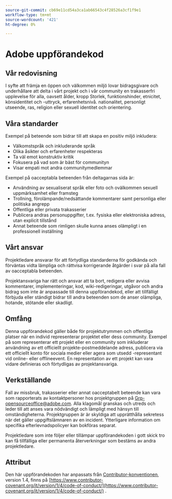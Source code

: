 ```yaml
---
source-git-commit: cb69e11cd54a3ca1ab66543c4f28526a3cf1f9e1
workflow-type: tm+mt
source-wordcount: '421'
ht-degree: 0%

---
```

# Adobe uppförandekod

## Vår redovisning

I syfte att främja en öppen och välkommen miljö lovar bidragsgivare och underhållare att delta i vårt projekt och
i vår community en trakasserfri upplevelse för alla, oavsett ålder, kropp
Storlek, funktionshinder, etnicitet, könsidentitet och -uttryck, erfarenhetsnivå.
nationalitet, personligt utseende, ras, religion eller sexuell identitet och
orientering.

## Våra standarder

Exempel på beteende som bidrar till att skapa en positiv miljö
inkludera:

* Välkomstspråk och inkluderande språk
* Olika åsikter och erfarenheter respekteras
* Ta väl emot konstruktiv kritik
* Fokusera på vad som är bäst för communityn
* Visar empati mot andra communitymedlemmar

Exempel på oacceptabla beteenden från deltagarnas sida är:

* Användning av sexualiserat språk eller foto och ovälkommen sexuell uppmärksamhet eller framsteg
* Trollning, förolämpande/nedsättande kommentarer samt personliga eller politiska angrepp
* Offentliga eller privata trakasserier
* Publicera andras personuppgifter, t.ex. fysiska eller elektroniska
adress, utan explicit tillstånd
* Annat beteende som rimligen skulle kunna anses olämpligt i en
professionell inställning

## Vårt ansvar

Projektledare ansvarar för att förtydliga standarderna för godkända
och förväntas vidta lämpliga och rättvisa korrigerande åtgärder i
svar på alla fall av oacceptabla beteenden.

Projektansvariga har rätt och ansvar att ta bort, redigera eller
avvisa kommentarer, implementeringar, kod, wiki-redigeringar, utgåvor och andra bidrag
som inte är anpassade till denna uppförandekod, eller att tillfälligt förbjuda eller
ständigt bidrar till andra beteenden som de anser olämpliga,
hotande, stötande eller skadligt.

## Omfång

Denna uppförandekod gäller både för projektutrymmen och offentliga platser
när en individ representerar projektet eller dess community. Exempel på
som representerar ett projekt eller en community som inkluderar användning av ett officiellt projekte-postmeddelande
adress, publicera via ett officiellt konto för sociala medier eller agera som utsedd
-representant vid online- eller offlineevent. En representation av ett projekt kan vara
vidare definieras och förtydligas av projektansvariga.

## Verkställande

Fall av missbruk, trakasserier eller annat oacceptabelt beteende kan vara
som rapporterats av kontaktpersoner hos projektgruppen på Grp-opensourceoffice@adobe.com. Alla
klagomål granskas och utreds och leder till att
anses vara nödvändigt och lämpligt med hänsyn till omständigheterna. Projektgruppen är
är skyldiga att upprätthålla sekretess när det gäller uppgiftslämnaren av en incident.
Ytterligare information om specifika efterlevnadspolicyer kan bokföras separat.

Projektledare som inte följer eller tillämpar uppförandekoden i gott skick
tro kan få tillfälliga eller permanenta återverkningar som bestäms av andra
projektledare.

## Attribut

Den här uppförandekoden har anpassats från [Contributor-konventionen](https://www.contributor-covenant.org/), version 1.4,
finns på [https://www.contributor-covenant.org/it/version/1/4/code-of-conduct/](https://www.contributor-covenant.org/it/version/1/4/code-of-conduct/) .
